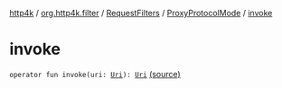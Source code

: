 [http4k](../../../index.md) / [org.http4k.filter](../../index.md) / [RequestFilters](../index.md) / [ProxyProtocolMode](index.md) / [invoke](./invoke.md)

# invoke

`operator fun invoke(uri: `[`Uri`](../../../org.http4k.core/-uri/index.md)`): `[`Uri`](../../../org.http4k.core/-uri/index.md) [(source)](https://github.com/http4k/http4k/blob/master/http4k-core/src/main/kotlin/org/http4k/filter/RequestFilters.kt#L59)